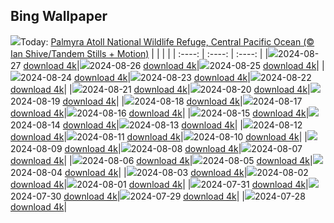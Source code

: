 ## Bing Wallpaper
![](./wallpaper/2024-08-27.jpg)Today: [Palmyra Atoll National Wildlife Refuge, Central Pacific Ocean (© Ian Shive/Tandem Stills + Motion)](./wallpaper/2024-08-27.jpg)
|      |      |      |
| :----: | :----: | :----: |
|![](./wallpaper/2024-08-27_sm.jpg)2024-08-27 [download 4k](./wallpaper/2024-08-27.jpg)|![](./wallpaper/2024-08-26_sm.jpg)2024-08-26 [download 4k](./wallpaper/2024-08-26.jpg)|![](./wallpaper/2024-08-25_sm.jpg)2024-08-25 [download 4k](./wallpaper/2024-08-25.jpg)|
|![](./wallpaper/2024-08-24_sm.jpg)2024-08-24 [download 4k](./wallpaper/2024-08-24.jpg)|![](./wallpaper/2024-08-23_sm.jpg)2024-08-23 [download 4k](./wallpaper/2024-08-23.jpg)|![](./wallpaper/2024-08-22_sm.jpg)2024-08-22 [download 4k](./wallpaper/2024-08-22.jpg)|
|![](./wallpaper/2024-08-21_sm.jpg)2024-08-21 [download 4k](./wallpaper/2024-08-21.jpg)|![](./wallpaper/2024-08-20_sm.jpg)2024-08-20 [download 4k](./wallpaper/2024-08-20.jpg)|![](./wallpaper/2024-08-19_sm.jpg)2024-08-19 [download 4k](./wallpaper/2024-08-19.jpg)|
|![](./wallpaper/2024-08-18_sm.jpg)2024-08-18 [download 4k](./wallpaper/2024-08-18.jpg)|![](./wallpaper/2024-08-17_sm.jpg)2024-08-17 [download 4k](./wallpaper/2024-08-17.jpg)|![](./wallpaper/2024-08-16_sm.jpg)2024-08-16 [download 4k](./wallpaper/2024-08-16.jpg)|
|![](./wallpaper/2024-08-15_sm.jpg)2024-08-15 [download 4k](./wallpaper/2024-08-15.jpg)|![](./wallpaper/2024-08-14_sm.jpg)2024-08-14 [download 4k](./wallpaper/2024-08-14.jpg)|![](./wallpaper/2024-08-13_sm.jpg)2024-08-13 [download 4k](./wallpaper/2024-08-13.jpg)|
|![](./wallpaper/2024-08-12_sm.jpg)2024-08-12 [download 4k](./wallpaper/2024-08-12.jpg)|![](./wallpaper/2024-08-11_sm.jpg)2024-08-11 [download 4k](./wallpaper/2024-08-11.jpg)|![](./wallpaper/2024-08-10_sm.jpg)2024-08-10 [download 4k](./wallpaper/2024-08-10.jpg)|
|![](./wallpaper/2024-08-09_sm.jpg)2024-08-09 [download 4k](./wallpaper/2024-08-09.jpg)|![](./wallpaper/2024-08-08_sm.jpg)2024-08-08 [download 4k](./wallpaper/2024-08-08.jpg)|![](./wallpaper/2024-08-07_sm.jpg)2024-08-07 [download 4k](./wallpaper/2024-08-07.jpg)|
|![](./wallpaper/2024-08-06_sm.jpg)2024-08-06 [download 4k](./wallpaper/2024-08-06.jpg)|![](./wallpaper/2024-08-05_sm.jpg)2024-08-05 [download 4k](./wallpaper/2024-08-05.jpg)|![](./wallpaper/2024-08-04_sm.jpg)2024-08-04 [download 4k](./wallpaper/2024-08-04.jpg)|
|![](./wallpaper/2024-08-03_sm.jpg)2024-08-03 [download 4k](./wallpaper/2024-08-03.jpg)|![](./wallpaper/2024-08-02_sm.jpg)2024-08-02 [download 4k](./wallpaper/2024-08-02.jpg)|![](./wallpaper/2024-08-01_sm.jpg)2024-08-01 [download 4k](./wallpaper/2024-08-01.jpg)|
|![](./wallpaper/2024-07-31_sm.jpg)2024-07-31 [download 4k](./wallpaper/2024-07-31.jpg)|![](./wallpaper/2024-07-30_sm.jpg)2024-07-30 [download 4k](./wallpaper/2024-07-30.jpg)|![](./wallpaper/2024-07-29_sm.jpg)2024-07-29 [download 4k](./wallpaper/2024-07-29.jpg)|
|![](./wallpaper/2024-07-28_sm.jpg)2024-07-28 [download 4k](./wallpaper/2024-07-28.jpg)|